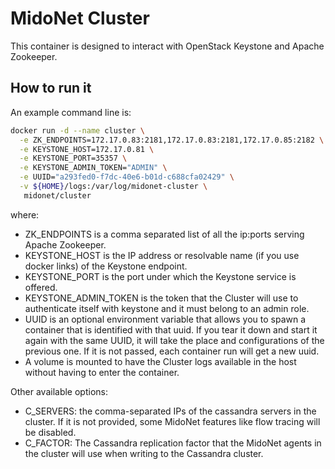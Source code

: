 # MidoNet Cluster

This container is designed to interact with OpenStack Keystone and Apache
Zookeeper.

## How to run it

An example command line is:

```bash
docker run -d --name cluster \
  -e ZK_ENDPOINTS=172.17.0.83:2181,172.17.0.83:2181,172.17.0.85:2182 \
  -e KEYSTONE_HOST=172.17.0.81 \
  -e KEYSTONE_PORT=35357 \
  -e KEYSTONE_ADMIN_TOKEN="ADMIN" \
  -e UUID="a293fed0-f7dc-40e6-b01d-c688cfa02429" \
  -v ${HOME}/logs:/var/log/midonet-cluster \
   midonet/cluster
```

where:

* ZK\_ENDPOINTS is a comma separated list of all the ip:ports serving
  Apache Zookeeper.
* KEYSTONE\_HOST is the IP address or resolvable name (if you use docker links)
  of the Keystone endpoint.
* KEYSTONE\_PORT is the port under which the Keystone service is offered.
* KEYSTONE\_ADMIN\_TOKEN is the token that the Cluster will use to authenticate
  itself with keystone and it must belong to an admin role.
* UUID is an optional environment variable that allows you to spawn a container
  that is identified with that uuid. If you tear it down and start it again
  with the same UUID, it will take the place and configurations of the previous
  one. If it is not passed, each container run will get a new uuid.
* A volume is mounted to have the Cluster logs available in the host without
  having to enter the container.

Other available options:
* C\_SERVERS: the comma-separated IPs of the cassandra servers in the cluster.
  If it is not provided, some MidoNet features like flow tracing will be
  disabled.
* C\_FACTOR: The Cassandra replication factor that the MidoNet agents in the
  cluster will use when writing to the Cassandra cluster.
